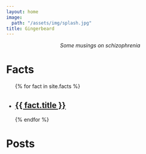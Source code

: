 ```yaml
---
layout: home
image:
  path: "/assets/img/splash.jpg"
title: Gingerbeard
---
```


<center><p><em>Some musings on schizophrenia</em></p></center>

# Facts
<ul>
{% for fact in site.facts %}
  <li><h2><a href="{{ fact.url }}">{{ fact.title }}</a></h2></li>
{% endfor %}
</ul>

# Posts
